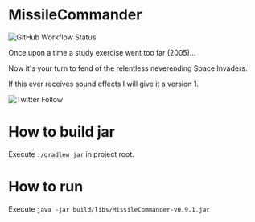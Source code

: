 # MissileCommander
![GitHub Workflow Status](https://img.shields.io/github/workflow/status/kayleethemech/MissileCommander/lintAndBuildJar)

Once upon a time a study exercise went too far (2005)...

Now it's your turn to fend of the relentless neverending Space Invaders.

If this ever receives sound effects I will give it a version 1.

![Twitter Follow](https://img.shields.io/twitter/follow/kayleethemech?style=social) 


# How to build jar
Execute `./gradlew jar` in project root.

# How to run
Execute `java -jar build/libs/MissileCommander-v0.9.1.jar`
